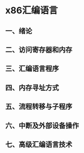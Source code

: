 # x86汇编语言

## 一、绪论

## 二、访问寄存器和内存

## 三、汇编语言程序

## 四、内存寻址方式

## 五、流程转移与子程序

## 六、中断及外部设备操作

## 七、高级汇编语言技术